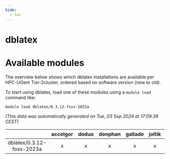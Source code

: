 ```yaml
---
hide:
  - toc
---
```


dblatex
=======

# Available modules


The overview below shows which dblatex installations are available per HPC-UGent Tier-2cluster, ordered based on software version (new to old).

To start using dblatex, load one of these modules using a `module load` command like:

```shell
module load dblatex/0.3.12-foss-2023a
```

*(This data was automatically generated on Tue, 03 Sep 2024 at 17:09:38 CEST)*  

| |accelgor|doduo|donphan|gallade|joltik|shinx|skitty|
| :---: | :---: | :---: | :---: | :---: | :---: | :---: | :---: |
|dblatex/0.3.12-foss-2023a|x|x|x|x|x|x|x|

